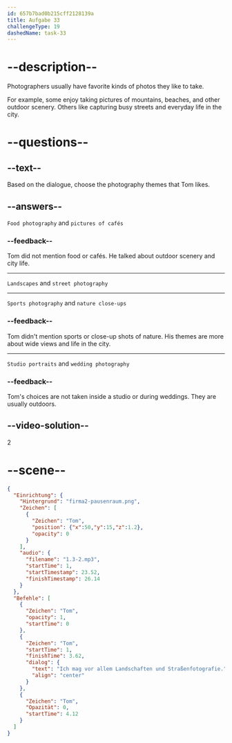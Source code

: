 ```yaml
---
id: 657b7bad0b215cff2128139a
title: Aufgabe 33
challengeType: 19
dashedName: task-33
---
```


<!-- (audio) Tom: I like landscapes and street photography, mostly. -->

# --description--

Photographers usually have favorite kinds of photos they like to take.

For example, some enjoy taking pictures of mountains, beaches, and other outdoor scenery. Others like capturing busy streets and everyday life in the city.

# --questions--

## --text--

Based on the dialogue, choose the photography themes that Tom likes.

## --answers--

`Food photography` and `pictures of cafés`

### --feedback--

Tom did not mention food or cafés. He talked about outdoor scenery and city life.

---

`Landscapes` and `street photography`

---

`Sports photography` and `nature close-ups`

### --feedback--

Tom didn't mention sports or close-up shots of nature. His themes are more about wide views and life in the city.

---

`Studio portraits` and `wedding photography`

### --feedback--

Tom's choices are not taken inside a studio or during weddings. They are usually outdoors.

## --video-solution--

2

# --scene--

```json
{
  "Einrichtung": {
    "Hintergrund": "firma2-pausenraum.png",
    "Zeichen": [
      {
        "Zeichen": "Tom",
        "position": {"x":50,"y":15,"z":1.2},
        "opacity": 0
      }
    ],
    "audio": {
      "filename": "1.3-2.mp3",
      "startTime": 1,
      "startTimestamp": 23.52,
      "finishTimestamp": 26.14
    }
  },
  "Befehle": [
    {
      "Zeichen": "Tom",
      "opacity": 1,
      "startTime": 0
    },
    {
      "Zeichen": "Tom",
      "startTime": 1,
      "finishTime": 3.62,
      "dialog": {
        "text": "Ich mag vor allem Landschaften und Straßenfotografie.",
        "align": "center"
      }
    },
    {
      "Zeichen": "Tom",
      "Opazität": 0,
      "startTime": 4.12
    }
  ]
}
```
